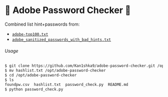 # 📇 Adobe Password Checker 🔑

Combined list hint+passwords from: 
  - [``adobe-top100.txt``](http://stricture-group.com/files/adobe-top100.txt)
  - [``adobe_sanitized_passwords_with_bad_hints.txt``](http://web.mit.edu/zyan/Public/adobe_sanitized_passwords_with_bad_hints.txt)
  
###### Usage

```sh
$ git clone https://github.com/Kan1shka9/adobe-password-checker.git /opt/adobe-password-checker
$ mv hashlist.txt /opt/adobe-password-checker
$ cd /opt/adobe-password-checker
$ ls
foundpw.csv  hashlist.txt  password_check.py  README.md
$ python password_check.py
```
